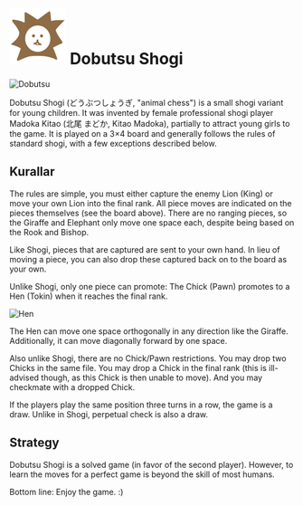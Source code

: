 
# ![Dobutsu Shogi](https://github.com/gbtami/pychess-variants/blob/master/static/icons/Dobutsu.svg) Dobutsu Shogi

![Dobutsu](https://github.com/gbtami/pychess-variants/blob/master/static/images/ShogiGuide/Dobutsu.png)

Dobutsu Shogi  (どうぶつしょうぎ, "animal chess") is a small shogi variant for young children. It was invented by female professional shogi player Madoka Kitao (北尾 まどか, Kitao Madoka), partially to attract young girls to the game. It is played on a 3×4 board and generally follows the rules of standard shogi, with a few exceptions described below.

## Kurallar

The rules are simple, you must either capture the enemy Lion (King) or move your own Lion into the final rank. All piece moves are indicated on the pieces themselves (see the board above). There are no ranging pieces, so the Giraffe and Elephant only move one space each, despite being based on the Rook and Bishop.

Like Shogi, pieces that are captured are sent to your own hand. In lieu of moving a piece, you can also drop these captured back on to the board as your own.

Unlike Shogi, only one piece can promote: The Chick (Pawn) promotes to a Hen (Tokin) when it reaches the final rank. 

![Hen](https://github.com/gbtami/pychess-variants/blob/master/static/images/ShogiGuide/Hen.png)

The Hen can move one space orthogonally in any direction like the Giraffe. Additionally, it can move diagonally forward by one space.

Also unlike Shogi, there are no Chick/Pawn restrictions. You may drop two Chicks in the same file. You may drop a Chick in the final rank (this is ill-advised though, as this Chick is then unable to move). And you may checkmate with a dropped Chick.

If the players play the same position three turns in a row, the game is a draw. Unlike in Shogi, perpetual check is also a draw.

## Strategy

Dobutsu Shogi is a solved game (in favor of the second player). However, to learn the moves for a perfect game is beyond the skill of most humans.

Bottom line: Enjoy the game. :)
